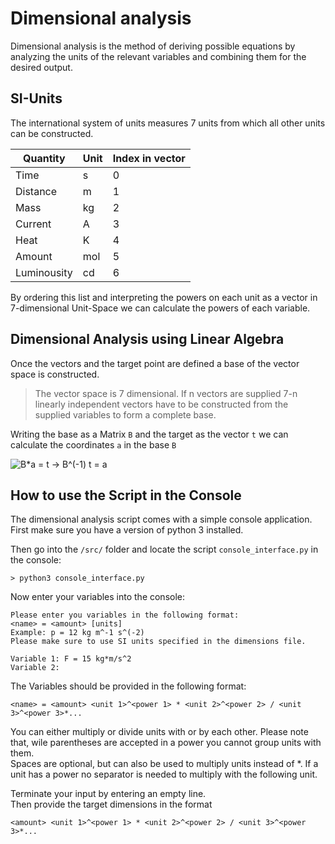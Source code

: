 # Dimensional analysis

Dimensional analysis is the method of deriving possible equations by analyzing the units of the relevant variables and combining them for the desired output.

## SI-Units

The international system of units measures 7 units from which all other units can be constructed.

Quantity | Unit | Index in vector
---------|------|----------------
Time     | s    | 0
Distance | m    | 1
Mass     | kg   | 2
Current  | A    | 3
Heat     | K    | 4
Amount   | mol  | 5
Luminousity | cd | 6

By ordering this list and interpreting the powers on each unit as a vector in 7-dimensional Unit-Space we can calculate the powers of each variable.

## Dimensional Analysis using Linear Algebra

Once the vectors and the target point are defined a base of the vector space is constructed.

> The vector space is 7 dimensional. If n vectors are supplied 7-n linearly independent vectors have to be constructed from the supplied variables to form a complete base.

Writing the base as a Matrix `B` and the target as the vector `t` we can calculate the coordinates `a` in the base `B`

![B*a = t -> B^(-1) t = a](https://latex.codecogs.com/gif.latex?B\cdot%20\vec%20a%20=%20\vec%20t%20\implies%20\vec%20a%20=%20B^{-1}\cdot%20\vec%20t)


## How to use the Script in the Console

The dimensional analysis script comes with a simple console application. First make sure you have a version of python 3 installed.

Then go into the `/src/` folder and locate the script `console_interface.py` in the console:
```
> python3 console_interface.py
```

Now enter your variables into the console:
```
Please enter you variables in the following format:
<name> = <amount> [units]
Example: p = 12 kg m^-1 s^(-2)
Please make sure to use SI units specified in the dimensions file.

Variable 1: F = 15 kg*m/s^2
Variable 2:
```

The Variables should be provided in the following format:
```
<name> = <amount> <unit 1>^<power 1> * <unit 2>^<power 2> / <unit 3>^<power 3>*...
```

You can either multiply or divide units with or by each other. Please note that, wile parentheses are accepted in a power you cannot group units with them.\
Spaces are optional, but can also be used to multiply units instead of \*. If a unit has a power no separator is needed to multiply with the following unit.

Terminate your input by entering an empty line.\
Then provide the target dimensions in the format

```
<amount> <unit 1>^<power 1> * <unit 2>^<power 2> / <unit 3>^<power 3>*...
```
